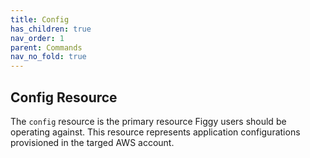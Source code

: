 ```yaml
---
title: Config
has_children: true
nav_order: 1
parent: Commands
nav_no_fold: true
---
```


## Config Resource

The `config` resource is the primary resource Figgy users should be operating against. This resource represents application
configurations provisioned in the targed AWS account. 
